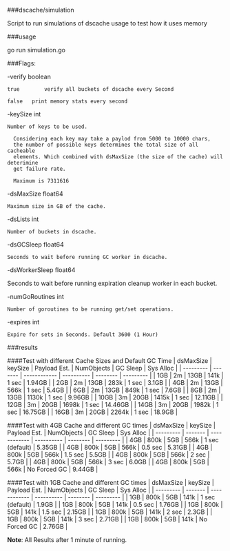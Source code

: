 ###dscache/simulation

Script to run simulations of dscache usage to test how it uses memory

###usage

go run simulation.go

###Flags:

  -verify boolean

    true 		verify all buckets of dscache every Second

    false 	print memory stats every second

  -keySize int

    Number of keys to be used.

      Considering each key may take a paylod from 5000 to 10000 chars,
      the number of possible keys determines the total size of all cacheable
      elements. Which combined with dsMaxSize (the size of the cache) will deterimine
      get failure rate.

      Maximum is 7311616

  -dsMaxSize float64

    Maximum size in GB of the cache.

  -dsLists	int

    Number of buckets in dscache.

  -dsGCSleep float64

    Seconds to wait before running GC worker in dscache.

  -dsWorkerSleep float64

  Seconds to wait before running expiration cleanup worker in each bucket.

  -numGoRoutines int

    Number of goroutines to be running get/set operations.

  -expires int

    Expire for sets in Seconds. Default 3600 (1 Hour)


###results

####Test with different Cache Sizes and Default GC Time
| dsMaxSize | keySize | Payload Est. | NumObjects | GC Sleep | Sys Alloc |
| --------- | ------- | ------------ | ---------- | -------- | --------- |
| 1GB | 2m | 13GB | 141k | 1 sec | 1.94GB |
| 2GB | 2m | 13GB | 283k | 1 sec | 3.1GB |
| 4GB | 2m | 13GB | 566k | 1 sec | 5.4GB |
| 6GB | 2m | 13GB | 849k | 1 sec | 7.6GB |
| 8GB | 2m | 13GB | 1130k | 1 sec | 9.96GB |
| 10GB | 3m | 20GB | 1415k | 1 sec | 12.11GB |
| 12GB | 3m | 20GB | 1698k | 1 sec | 14.46GB |
| 14GB | 3m | 20GB | 1982k | 1 sec | 16.75GB |
| 16GB | 3m | 20GB | 2264k | 1 sec | 18.9GB |


####Test with 4GB Cache and different GC times
| dsMaxSize | keySize | Payload Est. | NumObjects | GC Sleep | Sys Alloc |
| --------- | ------- | ------------ | ---------- | -------- | --------- |
| 4GB | 800k | 5GB | 566k | 1 sec (default) | 5.35GB |
| 4GB | 800k | 5GB | 566k | 0.5 sec | 5.31GB |
| 4GB | 800k | 5GB | 566k | 1.5 sec | 5.5GB |
| 4GB | 800k | 5GB | 566k | 2 sec | 5.7GB |
| 4GB | 800k | 5GB | 566k | 3 sec | 6.0GB |
| 4GB | 800k | 5GB | 566k | No Forced GC | 9.44GB |

####Test with 1GB Cache and different GC times
| dsMaxSize | keySize | Payload Est. | NumObjects | GC Sleep | Sys Alloc |
| --------- | ------- | ------------ | ---------- | -------- | --------- |
| 1GB | 800k | 5GB | 141k | 1 sec (default) | 1.9GB |
| 1GB | 800k | 5GB | 141k | 0.5 sec | 1.76GB |
| 1GB | 800k | 5GB | 141k | 1.5 sec | 2.15GB |
| 1GB | 800k | 5GB | 141k | 2 sec | 2.3GB |
| 1GB | 800k | 5GB | 141k | 3 sec | 2.71GB |
| 1GB | 800k | 5GB | 141k | No Forced GC | 2.76GB |



__Note__: All Results after 1 minute of running.
